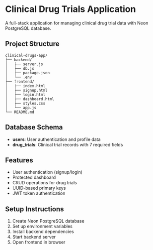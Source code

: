 # Clinical Drug Trials Application

A full-stack application for managing clinical drug trial data with Neon PostgreSQL database.

## Project Structure
```
clinical-drugs-app/
├── backend/
│   ├── server.js
│   ├── db.js
│   ├── package.json
│   └── .env
├── frontend/
│   ├── index.html
│   ├── signup.html
│   ├── login.html
│   ├── dashboard.html
│   ├── styles.css
│   └── app.js
└── README.md
```

## Database Schema
- **users**: User authentication and profile data
- **drug_trials**: Clinical trial records with 7 required fields

## Features
- User authentication (signup/login)
- Protected dashboard
- CRUD operations for drug trials
- UUID-based primary keys
- JWT token authentication

## Setup Instructions
1. Create Neon PostgreSQL database
2. Set up environment variables
3. Install backend dependencies
4. Start backend server
5. Open frontend in browser

